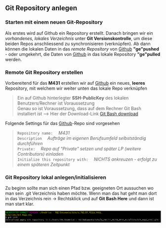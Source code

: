 ## Git Repository anlegen

### Starten mit einem neuen Git-Repository 

Als erstes wird auf Github ein Repository erstellt. Danach bringen wir ein *vorhandenes, lokales Verzeichnis* unter **Git Versionskontrolle**, um diese beiden Repos anschliessend zu synchronisieren (verknüpfen). Ab dann können die lokalen Daten in das *remote Repository*  von [Github](https://github.com/) **"ge"pushed** - oder umgekehrt, die Daten von [Github](https://github.com/) in das lokale Repository **"ge"pulled** werden.

### Remote Git Repository erstellen

Vorbereitend für das **M431** erstellen wir auf [Github](https://github.com/) ein neues, **leeres** Repository, mit welchem wir weiter unten das lokale Repo verknüpfen

> Ein auf Github hinterlegter **SSH-PublicKey** des lokalen Benutzers/Rechner ist Voraussetzung <br>
> Genau so ist Voraussetzung, dass auf dem Rechner Git Bash installiert ist --> Hier der Download-Link [Git Bash download](https://git-scm.com/downloads)  <br>

Folgende Settings für das [Github](https://github.com/)-Repo sind vorgesehen

> `Repository name:  ` _M431_<br>
> `Description  ` _Aufträge im eigenen Berufsumfeld selbstständig durchführen_ <br>
> `Private:  ` _Repo auf "Private" setzen und später LP (weitere Contributors) einladen_<br>
> `Initialize this repository with:  ` _NICHTS ankreuzen - erfolgt zu einem späteren Zeitpunkt_ <br>

### Git Repository lokal anlegen/initialisieren

Zu beginn sollte man sich einen Pfad bzw. geeigneten Ort aussuchen wo man sein .git Verzeichnis haben möchte.
Wenn man das hat geht man dort in das Verzeichnis rein -> Rechtsklick und auf **Git Bash Here** und dann ist man start klar.

![Git Repo initialisieren](images/Git_init.PNG) <br><br>
